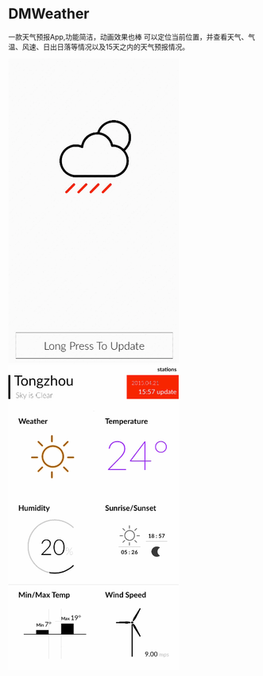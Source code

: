 # DMWeather
一款天气预报App,功能简洁，动画效果也棒
可以定位当前位置，并查看天气、气温、风速、日出日落等情况以及15天之内的天气预报情况。


![](https://github.com/wangdeming/DMWeather/blob/master/DMWeather展示1.gif)
![](https://github.com/wangdeming/DMWeather/blob/master/DMWeather展示2.gif)
